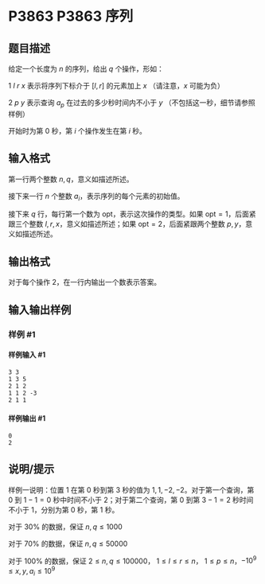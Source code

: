 # P3863 P3863 序列

## 题目描述

给定一个长度为 $n$ 的序列，给出 $q$ 个操作，形如：

$1~l~r~x$ 表示将序列下标介于 $[l,r]$ 的元素加上 $x$ （请注意，$x$ 可能为负）

$2~p~y$ 表示查询 $a_p$ 在过去的多少秒时间内不小于 $y$ （不包括这一秒，细节请参照样例）

开始时为第 $0$ 秒，第 $i$ 个操作发生在第 $i$ 秒。


## 输入格式

第一行两个整数 $n,q$，意义如描述所述。

接下来一行 $n$ 个整数 $a_i$，表示序列的每个元素的初始值。

接下来 $q$ 行，每行第一个数为 $\text{opt}$，表示这次操作的类型。如果 $\text{opt} = 1$，后面紧跟三个整数 $l, r, x$，意义如描述所述；如果 $\text{opt} = 2$，后面紧跟两个整数 $p, y$，意义如描述所述。


## 输出格式

对于每个操作 $2$，在一行内输出一个数表示答案。


## 输入输出样例

### 样例 #1

#### 样例输入 #1

```
3 3
1 3 5
2 1 2
1 1 2 -3
2 1 1
```

#### 样例输出 #1

```
0
2
```

## 说明/提示

样例一说明：位置 $1$ 在第 $0$ 秒到第 $3$ 秒的值为 $1,1,-2,-2$。对于第一个查询，第 $0$ 到 $1-1=0$ 秒中时间不小于 $2$；对于第二个查询，第 $0$ 到第 $3-1=2$ 秒时间不小于 $1$，分别为第 $0$ 秒，第 $1$ 秒。


对于 $30\%$ 的数据，保证 $n,q \leq 1000$

对于 $70\%$ 的数据，保证 $n,q \leq 50000$

对于 $100\%$ 的数据，保证 $2 \leq n,q \leq 100000$， $1 \leq l \leq r \leq n$， $1 \leq p \leq n$，$-10^9 \leq x,y,a_i \leq 10^9$


